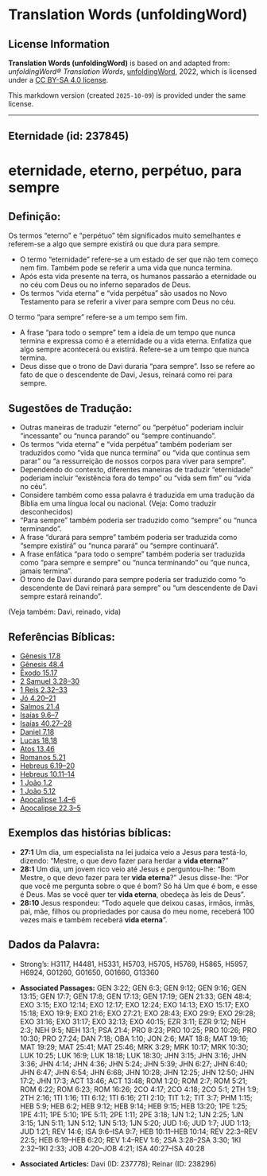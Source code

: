 # Translation Words (unfoldingWord)

## License Information

**Translation Words (unfoldingWord)** is based on and adapted from: _unfoldingWord® Translation Words_, [unfoldingWord](https://unfoldingword.org/utw), 2022, which is licensed under a [CC BY-SA 4.0 license](https://creativecommons.org/licenses/by-sa/4.0/legalcode.en).

This markdown version (created `2025-10-09`) is provided under the same license.



--------------------------------

## Eternidade (id: 237845)

eternidade, eterno, perpétuo, para sempre
=========================================

Definição:
----------

Os termos “eterno” e “perpétuo” têm significados muito semelhantes e referem\-se a algo que sempre existirá ou que dura para sempre.

* O termo “eternidade” refere\-se a um estado de ser que não tem começo nem fim. Também pode se referir a uma vida que nunca termina.
* Após esta vida presente na terra, os humanos passarão a eternidade ou no céu com Deus ou no inferno separados de Deus.
* Os termos “vida eterna” e “vida perpétua” são usados no Novo Testamento para se referir a viver para sempre com Deus no céu.

O termo “para sempre” refere\-se a um tempo sem fim.

* A frase “para todo o sempre” tem a ideia de um tempo que nunca termina e expressa como é a eternidade ou a vida eterna. Enfatiza que algo sempre acontecerá ou existirá. Refere\-se a um tempo que nunca termina.
* Deus disse que o trono de Davi duraria “para sempre”. Isso se refere ao fato de que o descendente de Davi, Jesus, reinará como rei para sempre.

Sugestões de Tradução:
----------------------

* Outras maneiras de traduzir “eterno” ou “perpétuo” poderiam incluir “incessante” ou “nunca parando” ou “sempre continuando”.
* Os termos “vida eterna” e “vida perpétua” também poderiam ser traduzidos como “vida que nunca termina” ou “vida que continua sem parar” ou “a ressurreição de nossos corpos para viver para sempre”.
* Dependendo do contexto, diferentes maneiras de traduzir “eternidade” poderiam incluir “existência fora do tempo” ou “vida sem fim” ou “vida no céu”.
* Considere também como essa palavra é traduzida em uma tradução da Bíblia em uma língua local ou nacional. (Veja: Como traduzir desconhecidos)
* “Para sempre” também poderia ser traduzido como “sempre” ou “nunca terminando”.
* A frase “durará para sempre” também poderia ser traduzida como “sempre existirá” ou “nunca parará” ou “sempre continuará”.
* A frase enfática “para todo o sempre” também poderia ser traduzida como “para sempre e sempre” ou “nunca terminando” ou “que nunca, jamais termina”.
* O trono de Davi durando para sempre poderia ser traduzido como “o descendente de Davi reinará para sempre” ou “um descendente de Davi sempre estará reinando”.

(Veja também: Davi, reinado, vida)

Referências Bíblicas:
---------------------

* [Gênesis 17\.8](https://ref.ly/Gen17:8)
* [Gênesis 48\.4](https://ref.ly/Gen48:4)
* [Êxodo 15\.17](https://ref.ly/Exod15:17)
* [2 Samuel 3\.28–30](https://ref.ly/2Sam3:28-2Sam3:30)
* [1 Reis 2\.32–33](https://ref.ly/1Kgs2:32-1Kgs2:33)
* [Jó 4\.20–21](https://ref.ly/Job4:20-Job4:21)
* [Salmos 21\.4](https://ref.ly/Ps21:4)
* [Isaías 9\.6–7](https://ref.ly/Isa9:6-Isa9:7)
* [Isaías 40\.27–28](https://ref.ly/Isa40:27-Isa40:28)
* [Daniel 7\.18](https://ref.ly/Dan7:18)
* [Lucas 18\.18](https://ref.ly/Luke18:18)
* [Atos 13\.46](https://ref.ly/Acts13:46)
* [Romanos 5\.21](https://ref.ly/Rom5:21)
* [Hebreus 6\.19–20](https://ref.ly/Heb6:19-Heb6:20)
* [Hebreus 10\.11–14](https://ref.ly/Heb10:11-Heb10:14)
* [1 João 1\.2](https://ref.ly/1John1:2)
* [1 João 5\.12](https://ref.ly/1John5:12)
* [Apocalipse 1\.4–6](https://ref.ly/Rev1:4-Rev1:6)
* [Apocalipse 22\.3–5](https://ref.ly/Rev22:3-Rev22:5)

Exemplos das histórias bíblicas:
--------------------------------

* **27:1** Um dia, um especialista na lei judaica veio a Jesus para testá\-lo, dizendo: “Mestre, o que devo fazer para herdar a **vida eterna**?”
* **28:1** Um dia, um jovem rico veio até Jesus e perguntou\-lhe: “Bom Mestre, o que devo fazer para ter **vida eterna**?” Jesus disse\-lhe: “Por que você me pergunta sobre o que é bom? Só há Um que é bom, e esse é Deus. Mas se você quer ter **vida eterna**, obedeça às leis de Deus”.
* **28:10** Jesus respondeu: “Todo aquele que deixou casas, irmãos, irmãs, pai, mãe, filhos ou propriedades por causa do meu nome, receberá 100 vezes mais e também receberá **vida eterna**”.

Dados da Palavra:
-----------------

* Strong’s: H3117, H4481, H5331, H5703, H5705, H5769, H5865, H5957, H6924, G01260, G01650, G01660, G13360

* **Associated Passages:** GEN 3:22; GEN 6:3; GEN 9:12; GEN 9:16; GEN 13:15; GEN 17:7; GEN 17:8; GEN 17:13; GEN 17:19; GEN 21:33; GEN 48:4; EXO 3:15; EXO 12:14; EXO 12:17; EXO 12:24; EXO 14:13; EXO 15:17; EXO 15:18; EXO 19:9; EXO 21:6; EXO 27:21; EXO 28:43; EXO 29:9; EXO 29:28; EXO 31:16; EXO 31:17; EXO 32:13; EXO 40:15; EZR 3:11; EZR 9:12; NEH 2:3; NEH 9:5; NEH 13:1; PSA 21:4; PRO 8:23; PRO 10:25; PRO 10:26; PRO 10:30; PRO 27:24; DAN 7:18; OBA 1:10; JON 2:6; MAT 18:8; MAT 19:16; MAT 19:29; MAT 25:41; MAT 25:46; MRK 3:29; MRK 10:17; MRK 10:30; LUK 10:25; LUK 16:9; LUK 18:18; LUK 18:30; JHN 3:15; JHN 3:16; JHN 3:36; JHN 4:14; JHN 4:36; JHN 5:24; JHN 5:39; JHN 6:27; JHN 6:40; JHN 6:47; JHN 6:54; JHN 6:68; JHN 10:28; JHN 12:25; JHN 12:50; JHN 17:2; JHN 17:3; ACT 13:46; ACT 13:48; ROM 1:20; ROM 2:7; ROM 5:21; ROM 6:22; ROM 6:23; ROM 16:26; 2CO 4:17; 2CO 4:18; 2CO 5:1; 2TH 1:9; 2TH 2:16; 1TI 1:16; 1TI 6:12; 1TI 6:16; 2TI 2:10; TIT 1:2; TIT 3:7; PHM 1:15; HEB 5:9; HEB 6:2; HEB 9:12; HEB 9:14; HEB 9:15; HEB 13:20; 1PE 1:25; 1PE 4:11; 1PE 5:10; 1PE 5:11; 2PE 1:11; 2PE 3:18; 1JN 1:2; 1JN 2:25; 1JN 3:15; 1JN 5:11; 1JN 5:12; 1JN 5:13; 1JN 5:20; JUD 1:6; JUD 1:7; JUD 1:13; JUD 1:21; REV 14:6; ISA 9:6–ISA 9:7; HEB 10:11–HEB 10:14; REV 22:3–REV 22:5; HEB 6:19–HEB 6:20; REV 1:4–REV 1:6; 2SA 3:28–2SA 3:30; 1KI 2:32–1KI 2:33; JOB 4:20–JOB 4:21; ISA 40:27–ISA 40:28
* **Associated Articles:** Davi (ID: 237778); Reinar (ID: 238296)

